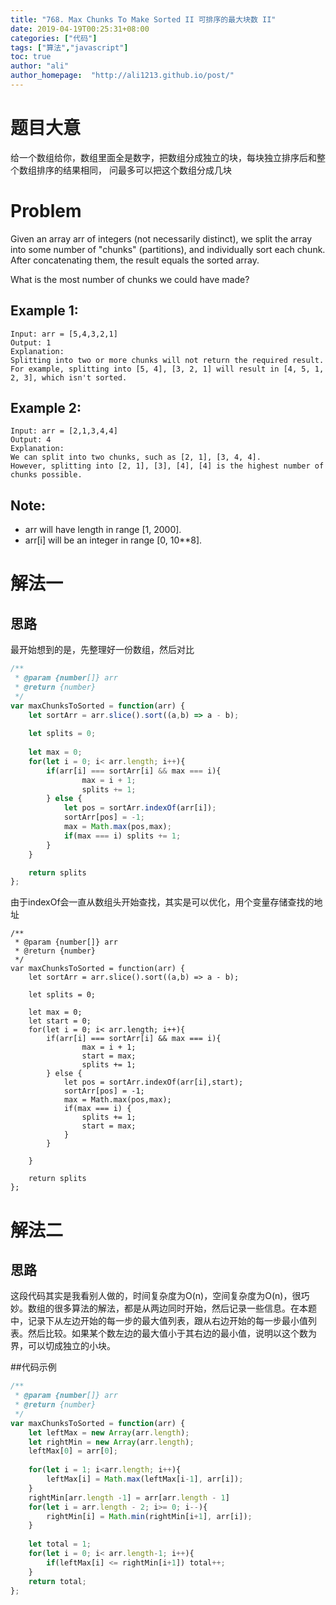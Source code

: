```yaml
---
title: "768. Max Chunks To Make Sorted II 可排序的最大块数 II"
date: 2019-04-19T00:25:31+08:00
categories: ["代码"]
tags: ["算法","javascript"]
toc: true
author: "ali"
author_homepage:  "http://ali1213.github.io/post/"
---
```


# 题目大意
给一个数组给你，数组里面全是数字，把数组分成独立的块，每块独立排序后和整个数组排序的结果相同， 问最多可以把这个数组分成几块

# Problem
Given an array arr of integers (not necessarily distinct), we split the array into some number of "chunks" (partitions), and individually sort each chunk.  After concatenating them, the result equals the sorted array.

What is the most number of chunks we could have made?

## Example 1:
```
Input: arr = [5,4,3,2,1]
Output: 1
Explanation:
Splitting into two or more chunks will not return the required result.
For example, splitting into [5, 4], [3, 2, 1] will result in [4, 5, 1, 2, 3], which isn't sorted.
```
## Example 2:
```
Input: arr = [2,1,3,4,4]
Output: 4
Explanation:
We can split into two chunks, such as [2, 1], [3, 4, 4].
However, splitting into [2, 1], [3], [4], [4] is the highest number of chunks possible.
```
## Note:
+ arr will have length in range [1, 2000].
+ arr[i] will be an integer in range [0, 10**8].

# 解法一

## 思路

最开始想到的是，先整理好一份数组，然后对比

```javascript
/**
 * @param {number[]} arr
 * @return {number}
 */
var maxChunksToSorted = function(arr) {
    let sortArr = arr.slice().sort((a,b) => a - b);
    
    let splits = 0;
    
    let max = 0;
    for(let i = 0; i< arr.length; i++){
        if(arr[i] === sortArr[i] && max === i){
                max = i + 1;
                splits += 1;
        } else {
            let pos = sortArr.indexOf(arr[i]);
            sortArr[pos] = -1;
            max = Math.max(pos,max);
            if(max === i) splits += 1;
        }   
    }

    return splits
};
```

由于indexOf会一直从数组头开始查找，其实是可以优化，用个变量存储查找的地址


```
/**
 * @param {number[]} arr
 * @return {number}
 */
var maxChunksToSorted = function(arr) {
    let sortArr = arr.slice().sort((a,b) => a - b);
    
    let splits = 0;
    
    let max = 0;
    let start = 0;
    for(let i = 0; i< arr.length; i++){
        if(arr[i] === sortArr[i] && max === i){
                max = i + 1;
                start = max;
                splits += 1;
        } else {
            let pos = sortArr.indexOf(arr[i],start);
            sortArr[pos] = -1;
            max = Math.max(pos,max);
            if(max === i) {
                splits += 1;
                start = max;
            }
        }
        
    }
    
    return splits
};
```

# 解法二

## 思路

这段代码其实是我看别人做的，时间复杂度为O(n)，空间复杂度为O(n)，很巧妙。数组的很多算法的解法，都是从两边同时开始，然后记录一些信息。在本题中，记录下从左边开始的每一步的最大值列表，跟从右边开始的每一步最小值列表。然后比较。如果某个数左边的最大值小于其右边的最小值，说明以这个数为界，可以切成独立的小块。


##代码示例

```javascript
/**
 * @param {number[]} arr
 * @return {number}
 */
var maxChunksToSorted = function(arr) {
    let leftMax = new Array(arr.length);
    let rightMin = new Array(arr.length);
    leftMax[0] = arr[0];
    
    for(let i = 1; i<arr.length; i++){
        leftMax[i] = Math.max(leftMax[i-1], arr[i]);
    }
    rightMin[arr.length -1] = arr[arr.length - 1]
    for(let i = arr.length - 2; i>= 0; i--){
        rightMin[i] = Math.min(rightMin[i+1], arr[i]);
    }
    
    let total = 1;
    for(let i = 0; i< arr.length-1; i++){
        if(leftMax[i] <= rightMin[i+1]) total++;
    }
    return total;
};

```